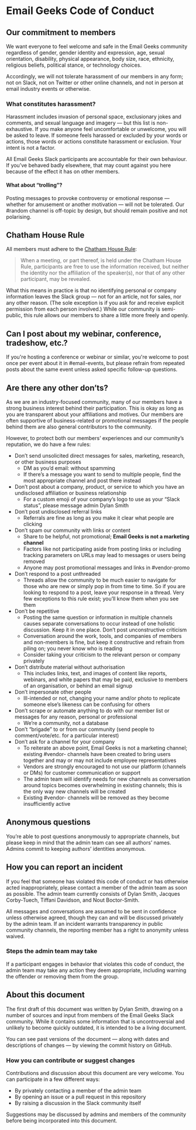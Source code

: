 # Email Geeks Code of Conduct

## Our commitment to members

We want everyone to feel welcome and safe in the Email Geeks community regardless of gender, gender identity and expression, age, sexual orientation, disability, physical appearance, body size, race, ethnicity, religious beliefs, political stance, or technology choices.

Accordingly, we will not tolerate harassment of our members in any form; not on Slack, not on Twitter or other online channels, and not in person at email industry events or otherwise.

### What constitutes harassment?

Harassment includes invasion of personal space, exclusionary jokes and comments, and sexual language and imagery — but this list is non-exhaustive. If you make anyone feel uncomfortable or unwelcome, you will be asked to leave. If someone feels harassed or excluded by your words or actions, those words or actions constitute harassment or exclusion. Your intent is not a factor.

All Email Geeks Slack participants are accountable for their own behaviour. If you’ve behaved badly elsewhere, that may count against you here because of the effect it has on other members.

#### What about “trolling”?

Posting messages to provoke controversy or emotional response — whether for amusement or another motivation — will not be tolerated. Our #random channel is off-topic by design, but should remain positive and not polarising.

## Chatham House Rule

All members must adhere to the [Chatham House Rule](https://www.chathamhouse.org/chatham-house-rule):
> When a meeting, or part thereof, is held under the Chatham House Rule, participants are free to use the information received, but neither the identity nor the affiliation of the speaker(s), nor that of any other participant, may be revealed.

What this means in practice is that no identifying personal or company information leaves the Slack group — not for an article, not for sales, nor any other reason. (The sole exception is if you ask for and receive explicit permission from each person involved.) While our community is semi-public, this rule allows our members to share a little more freely and openly. 

## Can I post about my webinar, conference, tradeshow, etc.?

If you're hosting a conference or webinar or similar, you're welcome to post once per event about it in #email-events, but please refrain from repeated posts about the same event unless asked specific follow-up questions.

## Are there any other don’ts?

As we are an industry-focused community, many of our members have a strong business interest behind their participation. This is okay as long as you are transparent about your affiliations and motives. Our members are often supportive of business-related or promotional messages if the people behind them are also general contributors to the community.

However, to protect both our members’ experiences and our community’s reputation, we do have a few rules:

* Don’t send unsolicited direct messages for sales, marketing, research, or other business purposes
  * DM as you’d email: without spamming
  * If there’s a message you want to send to multiple people, find the most appropriate channel and post there instead
* Don’t post about a company, product, or service to which you have an undisclosed affiliation or business relationship
  * For a custom emoji of your company’s logo to use as your “Slack status”, please message admin Dylan Smith
* Don’t post undisclosed referral links
  * Referrals are fine as long as you make it clear what people are clicking
* Don’t spam our community with links or content
  * Share to be helpful, not promotional; **Email Geeks is not a marketing channel**
  * Factors like not participating aside from posting links or including tracking parameters on URLs may lead to messages or users being removed
  * Anyone may post promotional messages and links in #vendor-promo
* Don’t respond to a post unthreaded
  * Threads allow the community to be much easier to navigate for those who are new or simply pop in from time to time. So if you are looking to respond to a post, leave your response in a thread. Very few exceptions to this rule exist; you’ll know them when you see them
* Don’t be repetitive
  * Posting the same question or information in multiple channels causes separate conversations to occur instead of one holistic discussion. Keep it in one place.
Don’t post unconstructive criticism
  * Conversation around the work, tools, and companies of members and non-members is fine, but keep it constructive and refrain from piling on; you never know who is reading
  * Consider taking your criticism to the relevant person or company privately
* Don’t distribute material without authorisation
  * This includes links, text, and images of content like reports, webinars, and white papers that may be paid, exclusive to members of an organisation, or behind an email signup
* Don’t impersonate other people
  * Ill-intended or not, changing your name and/or photo to replicate someone else’s likeness can be confusing for others
* Don’t scrape or automate anything to do with our member list or messages for any reason, personal or professional
  * We’re a community, not a database
* Don’t “brigade” to or from our community (send people to comment/vote/etc. for a particular interest)
* Don’t ask for a channel for your company
  * To reiterate an above point, Email Geeks is not a marketing channel; existing #vendor- channels have been created to bring users together and may or may not include employee representatives
  * Vendors are strongly encouraged to not use our platform (channels or DMs) for customer communication or support
  * The admin team will identify needs for new channels as conversation around topics becomes overwhelming in existing channels; this is the only way new channels will be created
  * Existing #vendor- channels will be removed as they become insufficiently active

## Anonymous questions

You’re able to post questions anonymously to appropriate channels, but please keep in mind that the admin team can see all authors’ names. Admins commit to keeping authors’ identities anonymous.

## How you can report an incident

If you feel that someone has violated this code of conduct or has otherwise acted inappropriately, please contact a member of the admin team as soon as possible. The admin team currently consists of Dylan Smith, Jacques Corby-Tuech, Tiffani Davidson, and Nout Boctor-Smith.

All messages and conversations are assumed to be sent in confidence unless otherwise agreed, though they can and will be discussed privately by the admin team. If an incident warrants transparency in public community channels, the reporting member has a right to anonymity unless waived.

### Steps the admin team may take

If a participant engages in behavior that violates this code of conduct, the admin team may take any action they deem appropriate, including warning the offender or removing them from the group.

## About this document

The first draft of this document was written by Dylan Smith, drawing on a number of sources and input from members of the Email Geeks Slack community. While it contains some information that is uncontroversial and unlikely to become quickly outdated, it is intended to be a living document.

You can see past versions of the document — along with dates and descriptions of changes — by viewing the commit history on GitHub.

### How you can contribute or suggest changes

Contributions and discussion about this document are very welcome. You can participate in a few different ways:

* By privately contacting a member of the admin team
* By opening an issue or a pull request in this repository
* By raising a discussion in the Slack community itself

Suggestions may be discussed by admins and members of the community before being incorporated into this document.
